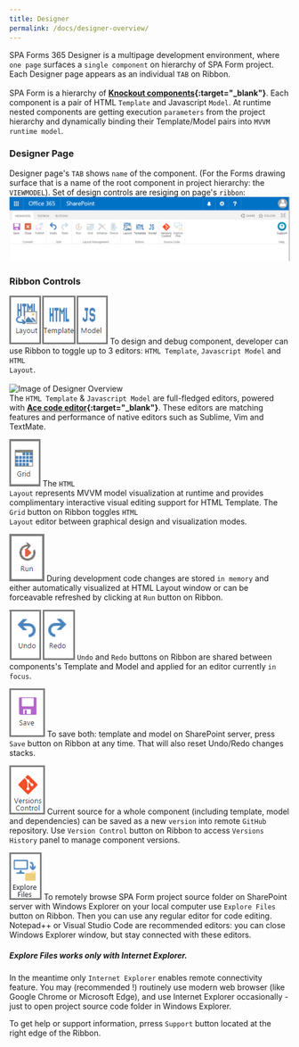 ```yaml
---
title: Designer
permalink: /docs/designer-overview/
---
```


SPA Forms 365 Designer is a multipage development environment, where <code>one page</code> surfaces a <code>single component</code> on hierarchy of SPA Form project. Each Designer page appears as an individual <code>TAB</code> on Ribbon.
<br/>
<br/>
SPA Form is a hierarchy of <b>[Knockout components](http://knockoutjs.com/documentation/component-overview.html){:target="_blank"}</b>. Each component is a pair of HTML <code>Template</code> and Javascript <code>Model</code>. At runtime nested components are getting execution <code>parameters</code> from the project hierarchy and dynamically binding their Template/Model pairs into <code>MVVM runtime model</code>. 

### Designer Page
Designer page's <code>TAB</code> shows <code>name</code> of the component. (For the Forms drawing surface that is a name of the root component in project hierarchy: the <code>VIEWMODEL</code>). Set of design controls are resiging on page's <code>ribbon</code>: 
<br/>
![Image of Ribbon](/img/Ribbon.png)

### Ribbon Controls
![Image of Editors](/img/Editors.png) To design and debug component, developer can use Ribbon to toggle up to 3 editors: <code>HTML Template</code>, <code>Javascript Model</code> and <code>HTML Layout</code>.    
<br/>
![Image of Designer Overview](/img/form-designer3.gif)
<br/>
The <code>HTML Template</code> & <code>Javascript Model</code> are full-fledged editors, powered with <b>[Ace code editor](https://ace.c9.io/#nav=about){:target="_blank"}</b>. These editors are matching features and performance of native editors such as Sublime, Vim and TextMate. 
<br/>

![Image of Grid](/img/Grid.png) The <code>HTML Layout</code> represents MVVM model visualization at runtime and provides complimentary interactive visual editing support for HTML Template. The <code>Grid</code> button on Ribbon toggles <code>HTML Layout</code> editor between graphical design and visualization modes. 
<br/>

![Image of Run](/img/Run.png) During development code changes are stored <code>in memory</code> and either automatically visualized at HTML Layout window or can be forceavable refreshed by clicking at <code>Run</code> button on Ribbon.
<br/>

![Image of UndoRedo](/img/UndoRedo.png) <code>Undo</code> and <code>Redo</code> buttons on Ribbon are shared between components's Template and Model and applied for an editor currently <code>in focus</code>. 
<br/>

![Image of Save](/img/Save.png) To save both: template and model on SharePoint server, press <code>Save</code> button on Ribbon at any time. That will also reset Undo/Redo changes stacks. 
<br/>

![Image of Versions Control](/img/VersionsControl.png) Current source for a whole component (including template, model and dependencies) can be saved as a new <code>version</code> into remote <code>GitHub</code> repository. Use <code>Version Control</code> button on Ribbon to access <code>Versions History</code> panel to manage component versions. 
<br/>

![Image of Browse](/img/Browse.png) To remotely browse SPA Form project source folder on SharePoint server with Windows Explorer on your local computer use <code>Explore Files</code> button on Ribbon. Then you can use any regular editor for code editing. Notepad++ or Visual Studio Code are recommended editors: you can close Windows Explorer window, but stay connected with these editors. 
<div class="note warning">
  <h5>Explore Files works only with Internet Explorer.</h5>
  <p>
    In the meantime only <code>Internet Explorer</code> enables remote connectivity feature. You may (recommended !) routinely use modern web browser (like Google Chrome or Microsoft Edge), and use Internet Explorer occasionally - just to open project source code folder in Windows Explorer.
  </p>
</div>
To get help or support information, prress <code>Support</code> button located at the right edge of the Ribbon. 

<div class="mobile-side-scroller" style="display:none;">
<table>
  <thead>
    <tr>
      <th>RIBBON CONTROL</th>
      <th><span class="filter">FUNCTIONAL</span> and <span class="output">DESCRIPTION</span></th>
    </tr>
  </thead>
  <tbody>
    <tr>
      <td class="align-center">
        <p class="name"><strong>Relative URL</strong></p>
      </td>
      <td >
        <p>
        <code>Undo</code> and <code>Redo</code> buttons on Ribbon are shared between components's Template and Model and applied for an editor currently <code>in focus</code>.         
        </p>
      </td>
    </tr>
    <tr>
      <td class="align-center">
        <p class="name"><strong>Relative URL</strong></p>
      </td>
      <td >
        <p>
        To save both: template and model on SharePoint server, press <code>Save</code> button on Ribbon at any time. That will also reset Undo/Redo changes stacks.         
        </p>
      </td>
    </tr>
    <tr>
      <td class="align-center">
        <p class="name"><strong>Relative URL</strong></p>
      </td>
      <td >
        <p>
        Current source for a whole component (including template, model and dependencies) can be saved as a new <code>version</code> into remote <code>GitHub</code> repository. Use <code>Version Control</code> button on Ribbon to access <code>Versions History</code> panel to manage component versions.          
        </p>
      </td>
    </tr>
    <tr>
      <td class="align-center">
        <p class="name"><strong>Relative URL</strong></p>
      </td>
      <td >
        <p>
        To remotely browse SPA Form project source folder on SharePoint server with Windows Explorer on your local computer use <code>Explore Files</code> button on Ribbon. Then you can use any regular editor for code editing. Notepad++ or Visual Studio Code are recommended editors: you can close Windows Explorer window, but stay connected with these editors.          
        </p>
      </td>
    </tr>
    <tr>
      <td class="align-center">
        <p class="name"><strong>Relative URL</strong></p>
      </td>
      <td >
        <p>
        To get help or support information, prress <code>Support</code> button located at the right edge of the Ribbon.          
        </p>
      </td>
    </tr>
  </tbody>
</table>
</div>
